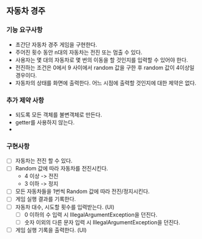 ## 자동차 경주

### 기능 요구사항
- 초간단 자동차 경주 게임을 구현한다.
- 주어진 횟수 동안 n대의 자동차는 전진 또는 멈출 수 있다.
- 사용자는 몇 대의 자동차로 몇 번의 이동을 할 것인지를 입력할 수 있어야 한다.
- 전진하는 조건은 0에서 9 사이에서 random 값을 구한 후 random 값이 4이상일 경우이다.
- 자동차의 상태를 화면에 출력한다. 어느 시점에 출력할 것인지에 대한 제약은 없다.

### 추가 제약 사항
- 되도록 모든 객체를 불변객체로 만든다.
- getter를 사용하지 않는다.
- 
### 구현사항
- [ ] 자동차는 전진 할 수 있다.
- [ ] Random 값에 따라 자동차를 전진시킨다.
    - 4 이상 -> 전진
    - 3 이하 -> 정지
- [ ] 모든 자동차들을 1번씩 Random 값에 따라 전진/정지시킨다.
- [ ] 게임 실행 결과를 기록한다.
- [ ] 자동차 대수, 시도할 횟수를 입력받는다. (UI)
    - [ ] 0 이하의 수 입력 시 IllegalArgumentException을 던진다.
    - [ ] 숫자 이외의 다른 문자 입력 시 IllegalArgumentException을 던진다.
- [ ] 게임 실행 기록을 출력한다. (UI)